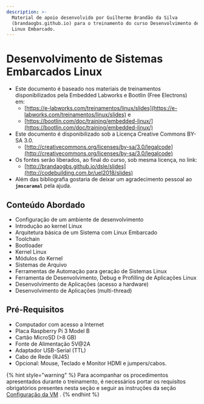 ```yaml
---
description: >-
  Material de apoio desenvolvido por Guilherme Brandão da Silva
  (brandaogbs.github.io) para o treinamento do curso Desenvolvimento de Sistemas
  Linux Embarcado.
---
```


# Desenvolvimento de Sistemas Embarcados Linux

* Este documento é baseado nos materiais de treinamentos disponibilizados pela Embedded Labworks e Bootlin \(Free Electrons\) em: 
  * [https://e-labworks.com/treinamentos/linux/slides](https://e-labworks.com/treinamentos/linux/slides) e
  * [https://bootlin.com/doc/training/embedded-linux/](https://bootlin.com/doc/training/embedded-linux/)
* Este documento é disponibilizado sob a Licença Creative Commons BY-SA 3.0. 
  * [http://creativecommons.org/licenses/by-sa/3.0/legalcode](http://creativecommons.org/licenses/by-sa/3.0/legalcode) 
* Os fontes serão liberados, ao final do curso, sob mesma licença, no link: 
  * [http://brandaogbs.github.io/dsle/slides](http://codebuilding.com.br/uel2018/slides)
* Além das bibliografia gostaria de deixar um agradecimento pessoal ao **`jmscaramal`** pela ajuda.

## Conteúdo Abordado

* Configuração de um ambiente de desenvolvimento
* Introdução ao kernel Linux
* Arquitetura básica de um Sistema com Linux Embarcado
* Toolchain
* Bootloader
* Kernel Linux
* Módulos do Kernel
* Sistemas de Arquivo
* Ferramentas de Automação para geração de Sistemas Linux
* Ferramenta de Desenvolvimento, Debug e Profilling de Aplicações Linux
* Desenvolvimento de Aplicações \(acesso a hardware\)
* Desenvolvimento de Aplicações \(multi-thread\)

## Pré-Requisitos

* Computador com acesso a Internet
* Placa Raspberry Pi 3 Model B
* Cartão MicroSD \(&gt;8 GB\)
* Fonte de Alimentação 5V@2A
* Adaptador USB-Serial \(TTL\)
* Cabo de Rede \(RJ45\)
* Opcional: Mouse, Teclado e Monitor HDMI e jumpers/cabos.

{% hint style="warning" %}
Para acompanhar os procedimentos apresentados durante o treinamento, é necessários portar os requisítos obrigatórios presentes nesta seção e seguir as instruções da seção [Configuração da VM](https://brandaogbs.gitbook.io/dsle20/configuracao-inicial/configuracao-da-maquina-virtual) .
{% endhint %}



